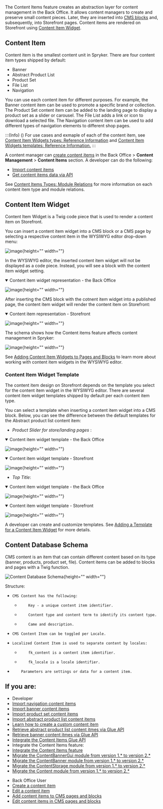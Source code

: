 The Content Items feature creates an abstraction layer for content management in the Back Office. It allows content managers to create and preserve small content pieces. Later, they are inserted into [CMS blocks](https://documentation.spryker.com/docs/cms-block) and, subsequently, into Storefront pages. Content items are rendered on Storefront using [Content Item Widget](#content-item-widget). 

## Content Item
Content item is the smallest content unit in Spryker. There are four content item types shipped by default:
* Banner
* Abstract Product List
* Product Set
* File List 
* Navigation

You can use each content item for different purposes. For example, the Banner content item can be used to promote a specific brand or collection. The Product Set content item can be added to the landing page to display a product set as a slider or carousel. The File List adds a link or icon to download a selected file. The Navigation content item can be used to add different types of navigation elements to different shop pages.

:::(Info) ()
For use cases and exmaple of each of the content item, see [Content Item Widgets types: Reference Information](https://documentation.spryker.com/docs/content-item-widgets-types-reference-information) and [Content Item Widgets templates: Reference Information.](https://documentation.spryker.com/docs/content-item-widgets-templates-reference-information)
:::

A content manager can [create content items](https://documentation.spryker.com/docs/creating-content-items) in the Back Office > **Content Management** > **Content Items** section. 
A developer can do the following:
* [Import content items](https://documentation.spryker.com/docs/data-importers-review-implementation)
* [Get content items data via API](https://documentation.spryker.com/docs/retrieving-content-item-data-201907)

See [Content Items Types: Module Relations](https://documentation.spryker.com/docs/content-item-types-module-relations) for more information on each content item type and module relations.

## Content Item Widget
Content Item Widget is a Twig code piece that is used to render a content item on Storefront.

You can insert a content item widget into a CMS block or a CMS page by selecting a respective content item in the WYSIWYG editor drop-down menu: 
  
![image](https://spryker.s3.eu-central-1.amazonaws.com/docs/Features/CMS/Content+Items/Content+Items+Feature+Overview/insert-content-item-widget.png){height="" width=""}
  
In the WYSIWYG editor, the inserted content item widget will not be displayed as a code piece. Instead, you will see a block with the content item widget setting. 

<details open>
    <summary>Content item widget representation - the Back Office</summary>
    
![image](https://spryker.s3.eu-central-1.amazonaws.com/docs/Features/CMS/Content+Items/Content+Items+Feature+Overview/content-item-widget-the-back-office.png){height="" width=""}

</details>

After inserting the CMS block with the cotnent item widget into a published page, the content item widget will render the content item on Storefront:

<details open>
    <summary>Content item representation - Storefront</summary>
    
![image](https://spryker.s3.eu-central-1.amazonaws.com/docs/Features/CMS/Content+Items/Content+Items+Feature+Overview/content-item-storefront.png){height="" width=""}
    
</details>


The schema shows how the Content items feature affects content management in Spryker:

![image](https://confluence-connect.gliffy.net/embed/image/b2c37d9d-5350-4535-b437-677bffeb18da.png?utm_medium=live&utm_source=custom){height="" width=""}

See [Adding Content Item Widgets to Pages and Blocks](https://documentation.spryker.com/docs/adding-content-items-to-cms-pages-and-blocks) to learn more about working with content item widgets in the WYSIWYG editor.

### Content Item Widget Template

The content item design on Storefront depends on the template you select for the content item widget in the WYSIWYG editor. There are several content item widget templates shipped by default per each content item type. 

You can select a template when inserting a content item widget into a CMS block. Below, you can see the difference between the default templates for the Abstract product list content item:
* *Product Slider for store/landing pages* :
<details open>
    <summary>Content item widget template - the Back Office</summary>

![image]( https://spryker.s3.eu-central-1.amazonaws.com/docs/Features/CMS/Content+Items/Content+Items+Feature+Overview/product-slider-content-item-widget-template-the-back-office.png ){height="" width=""}

</details>

<details open>
    <summary>Content item widget template - Storefront</summary>

![image]( https://spryker.s3.eu-central-1.amazonaws.com/docs/Features/CMS/Content+Items/Content+Items+Feature+Overview/product-slider-content-item-widget-template-storefront.png ){height="" width=""}

</details>

* *Top Title*:

<details open>
    <summary>Content item widget template - the Back Office</summary>

![image]( https://spryker.s3.eu-central-1.amazonaws.com/docs/Features/CMS/Content+Items/Content+Items+Feature+Overview/top-title-content-item-widget-template-the-back-office.png ){height="" width=""}

</details>

<details open>
    <summary>Content item widget template - Storefront</summary>

![image]( https://spryker.s3.eu-central-1.amazonaws.com/docs/Features/CMS/Content+Items/Content+Items+Feature+Overview/top-title-content-item-widget-template-storefront.png ){height="" width=""}

</details>

A developer can create and customize templates. See [Adding a Template for a Content Item Widget](https://documentation.spryker.com/docs/ht-create-cms-templates#adding-a-template-for-a-content-item-widget) for more details.



## Content Database Schema
CMS content is an item that can contain different content based on its type (banner, products, product set, file). Content items can be added to blocks and pages with a Twig function.

![Content Database Schema]( https://spryker.s3.eu-central-1.amazonaws.com/docs/Features/CMS/Content+Items/Content+Items+Feature+Overview/content-database-schema.png ){height="" width=""}


Structure:

*     CMS Content has the following:
    *         Key - a unique content item identifier.
    *         Content type and content term to identify its content type.
    *         Came and description.
*     CMS Content Item can be toggled per Locale.
*     Localized Content Item is used to separate content by locales:
    *         fk_content is a content item identifier.
    *         fk_locale is a locale identifier.
*         Parameters are settings or data for a content item.



## If you are:

<div class="mr-container">
    <div class="mr-list-container">
        <!-- col1 -->
        <div class="mr-col">
            <ul class="mr-list mr-list-green">
                <li class="mr-title">Developer</li>
                <li><a href="https://documentation.spryker.com/docs/file-details-content-navigationcsv" class="mr-link">Import navigation content items</a></li>
                <li><a href="https://documentation.spryker.com/docs/file-details-content-bannercsv" class="mr-link">Import banner content items</a></li>
                <li><a href="https://documentation.spryker.com/docs/file-details-content-product-setcsv" class="mr-link">Import product set content items</a></li>
                <li><a href="https://documentation.spryker.com/docs/file-details-content-product-abstract-listcsv" class="mr-link">Import abstract product list content items</a></li>
                <li><a href="https://documentation.spryker.com/docs/howto-create-a-custom-content-item" class="mr-link">Learn how to create a custom content item</a></li>
                 <li><a href="https://documentation.spryker.com/docs/retireving-abstract-product-list-content-items" class="mr-link">Retrieve abstract product list content itmes via Glue API</a></li> 
                 <li><a href="https://documentation.spryker.com/docs/retrieving-banner-content-items" class="mr-link">Retrieve banner content itmes via Glue API</a></li>
                 <li><a href="https://documentation.spryker.com/docs/glue-api-content-items-api-feature-integration" class="mr-link">Integrate the Content Items Glue API</a></li>
                 <li>Integrate the Content Items feature:</li>
                 <li><a href="https://documentation.spryker.com/docs/content-items-feature-integration" class="mr-link">Integrate the Content Items feature</a></li> 
                 <li><a href="https://documentation.spryker.com/docs/mg-contentbannergui#upgrading-from-version-1---to-version-2--" class="mr-link">Migrate the ContentBannerGui module from version 1.* to version 2.*</a></li>
                 <li><a href="https://documentation.spryker.com/docs/mg-contentbanner#upgrading-from-version-1---to-version-2--" class="mr-link">Migrate the ContentBanner module from version 1.* to version 2.*</a></li>
                 <li><a href="https://documentation.spryker.com/docs/mg-contentstorage" class="mr-link">Migrate the ContentStorage module from version 1.* to version 2.*</a></li>  
                 <li><a href="https://documentation.spryker.com/docs/mg-content#upgrading-from-version-1---to-version-2--" class="mr-link">Migrate the Content module from version 1.* to version 2.*</a></li>   
                    </ul>
        </div>
        <!-- col2 -->
        <div class="mr-col">
            <ul class="mr-list mr-list-blue">
                <li class="mr-title"> Back Office User</li>
 <li><a href="https://documentation.spryker.com/docs/creating-content-items" class="mr-link">Create a content item</a></li>
                 <li><a href="https://documentation.spryker.com/docs/editing-content-items" class="mr-link">Edit a content item</a></li>   
                <li><a href="https://documentation.spryker.com/docs/adding-content-items-to-cms-pages-and-blocks" class="mr-link">Add content items to CMS pages and blocks</a></li>   
                <li><a href="https://documentation.spryker.com/docs/editing-content-items-in-cms-pages-and-blocks" class="mr-link">Edit content items in CMS pages and blocks</a></li>   
                 